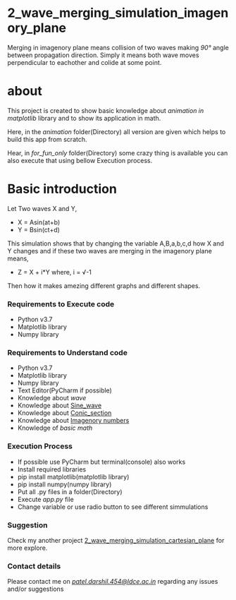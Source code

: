 # 2_wave_merging_simulation_imagenory_plane

Merging in imagenory plane means collision of two waves making *90°* angle between propagation direction. Simply it means both wave moves perpendicular to eachother and colide at some point. 

# about
This project is created to show basic knowledge about *animation in matplotlib* library and to show its application in math.

Here, in the *animation* folder(Directory) all version are given which helps to build this app from scratch.

Hear, in *for_fun_only* folder(Directory) some crazy thing is available you can also execute that using bellow Execution process.

# Basic introduction
Let Two waves X and Y,
 - X = Asin(at+b)
 - Y = Bsin(ct+d)
 
This simulation shows that by changing the variable A,B,a,b,c,d how X and Y changes and if these two waves are merging in the imagenory plane means,
 - Z = X + i*Y    where, i = √-1
 
 Then how it makes amezing different graphs and different shapes.

### Requirements to Execute code
- Python v3.7
- Matplotlib library
- Numpy library

### Requirements to Understand code
- Python v3.7
- Matplotlib library
- Numpy library
- Text Editor(PyCharm if possible)
- Knowledge about *wave*
- Knowledge about [Sine_wave](https://en.wikipedia.org/wiki/Sine_wave)
- Knowledge about [Conic_section](https://en.wikipedia.org/wiki/Conic_section)
- Knowledge about [Imagenory numbers](https://en.wikipedia.org/wiki/Imaginary_number)
- Knowledge of *basic math*

### Execution Process
- If possible use PyCharm but terminal(console) also works
- Install required libraries
 - pip install matplotlib(matplotlib library)
 - pip install numpy(numpy library)
- Put all .py files in a folder(Directory)
- Execute *app.py* file
- Change variable or use radio button to see different simmulations

### Suggestion
Check my another project [2_wave_merging_simulation_cartesian_plane](https://github.com/TrigonX99/2_wave_merging_simulation_cartesian_plane) for more explore.
 
### Contact details
Please contact me on *patel.darshil.454@ldce.ac.in* regarding any issues and/or suggestions
